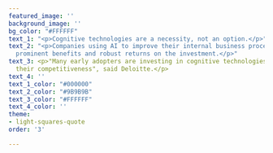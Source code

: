 ```yaml
---
featured_image: ''
background_image: ''
bg_color: "#FFFFFF"
text_1: "<p>Cognitive technologies are a necessity, not an option.</p>"
text_2: "<p>Companies using AI to improve their internal business processes have achieved
  prominent benefits and robust returns on the investment.</p>"
text_3: <p>"Many early adopters are investing in cognitive technologies to improve
  their competitiveness", said Deloitte.</p>
text_4: ''
text_1_color: "#000000"
text_2_color: "#9B9B9B"
text_3_color: "#FFFFFF"
text_4_color: ''
theme:
- light-squares-quote
order: '3'

---
```


